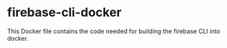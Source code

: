 # firebase-cli-docker
This Docker file contains the code needed for building the firebase CLI into docker.
